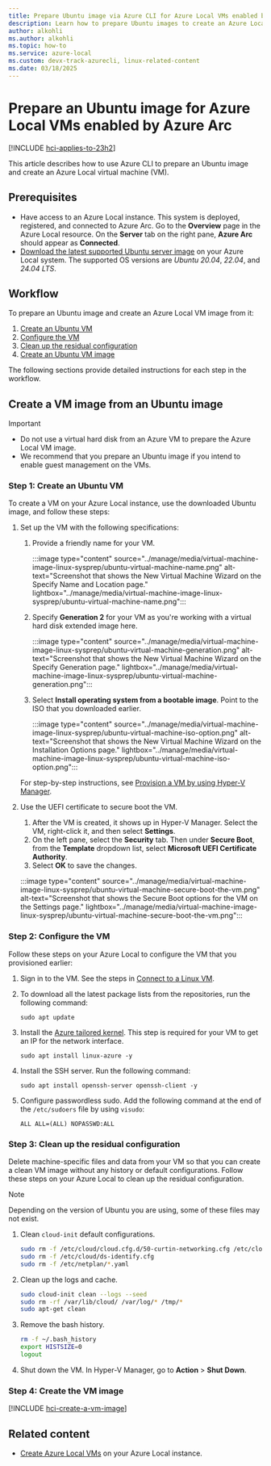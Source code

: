 ```yaml
---
title: Prepare Ubuntu image via Azure CLI for Azure Local VMs enabled by Azure Arc
description: Learn how to prepare Ubuntu images to create an Azure Local VM image by using Azure CLI.
author: alkohli
ms.author: alkohli
ms.topic: how-to
ms.service: azure-local
ms.custom: devx-track-azurecli, linux-related-content
ms.date: 03/18/2025
---
```


# Prepare an Ubuntu image for Azure Local VMs enabled by Azure Arc

[!INCLUDE [hci-applies-to-23h2](../includes/hci-applies-to-23h2.md)]

This article describes how to use Azure CLI to prepare an Ubuntu image and create an Azure Local virtual machine (VM).

## Prerequisites

- Have access to an Azure Local instance. This system is deployed, registered, and connected to Azure Arc. Go to the **Overview** page in the Azure Local resource. On the **Server** tab on the right pane, **Azure Arc** should appear as **Connected**.
- [Download the latest supported Ubuntu server image](https://ubuntu.com/download/server) on your Azure Local system. The supported OS versions are *Ubuntu 20.04*, *22.04*, and *24.04 LTS*.

## Workflow

To prepare an Ubuntu image and create an Azure Local VM image from it:

1. [Create an Ubuntu VM](#step-1-create-an-ubuntu-vm)
1. [Configure the VM](#step-2-configure-the-vm)
1. [Clean up the residual configuration](#step-3-clean-up-the-residual-configuration)
1. [Create an Ubuntu VM image](#step-4-create-the-vm-image)

The following sections provide detailed instructions for each step in the workflow.

## Create a VM image from an Ubuntu image

> [!IMPORTANT]
>
> - Do not use a virtual hard disk from an Azure VM to prepare the Azure Local VM image.
> - We recommend that you prepare an Ubuntu image if you intend to enable guest management on the VMs.

### Step 1: Create an Ubuntu VM

To create a VM on your Azure Local instance, use the downloaded Ubuntu image, and follow these steps:

1. Set up the VM with the following specifications:
    1. Provide a friendly name for your VM.

        :::image type="content" source="../manage/media/virtual-machine-image-linux-sysprep/ubuntu-virtual-machine-name.png" alt-text="Screenshot that shows the New Virtual Machine Wizard on the Specify Name and Location page." lightbox="../manage/media/virtual-machine-image-linux-sysprep/ubuntu-virtual-machine-name.png":::

    1. Specify **Generation 2** for your VM as you're working with a virtual hard disk extended image here.

        :::image type="content" source="../manage/media/virtual-machine-image-linux-sysprep/ubuntu-virtual-machine-generation.png" alt-text="Screenshot that shows the New Virtual Machine Wizard on the Specify Generation page." lightbox="../manage/media/virtual-machine-image-linux-sysprep/ubuntu-virtual-machine-generation.png":::

    1. Select **Install operating system from a bootable image**. Point to the ISO that you downloaded earlier.

        :::image type="content" source="../manage/media/virtual-machine-image-linux-sysprep/ubuntu-virtual-machine-iso-option.png" alt-text="Screenshot that shows the New Virtual Machine Wizard on the Installation Options page." lightbox="../manage/media/virtual-machine-image-linux-sysprep/ubuntu-virtual-machine-iso-option.png":::

    For step-by-step instructions, see [Provision a VM by using Hyper-V Manager](/windows-server/virtualization/hyper-v/get-started/create-a-virtual-machine-in-hyper-v?tabs=hyper-v-manager#create-a-virtual-machine).

1. Use the UEFI certificate to secure boot the VM.
    1. After the VM is created, it shows up in Hyper-V Manager. Select the VM, right-click it, and then select **Settings**.
    1. On the left pane, select the **Security** tab. Then under **Secure Boot**, from the **Template** dropdown list, select **Microsoft UEFI Certificate Authority**.
    1. Select **OK** to save the changes.

     :::image type="content" source="../manage/media/virtual-machine-image-linux-sysprep/ubuntu-virtual-machine-secure-boot-the-vm.png" alt-text="Screenshot that shows the Secure Boot options for the VM on the Settings page." lightbox="../manage/media/virtual-machine-image-linux-sysprep/ubuntu-virtual-machine-secure-boot-the-vm.png":::

### Step 2: Configure the VM

Follow these steps on your Azure Local to configure the VM that you provisioned earlier:

1. Sign in to the VM. See the steps in [Connect to a Linux VM](/azure/databox-online/azure-stack-edge-gpu-deploy-virtual-machine-portal#connect-to-a-linux-vm).
1. To download all the latest package lists from the repositories, run the following command:

    ```azurecli
    sudo apt update
    ```

1. Install the [Azure tailored kernel](https://ubuntu.com/blog/microsoft-and-canonical-increase-velocity-with-azure-tailored-kernel). This step is required for your VM to get an IP for the network interface.

    ```azurecli
    sudo apt install linux-azure -y
    ```

1. Install the SSH server. Run the following command:

    ```azurecli
    sudo apt install openssh-server openssh-client -y
    ```

1. Configure passwordless sudo. Add the following command at the end of the `/etc/sudoers` file by using `visudo`:

    ```azurecli
    ALL ALL=(ALL) NOPASSWD:ALL
    ```

### Step 3: Clean up the residual configuration

Delete machine-specific files and data from your VM so that you can create a clean VM image without any history or default configurations. Follow these steps on your Azure Local to clean up the residual configuration.

> [!NOTE]
> Depending on the version of Ubuntu you are using, some of these files may not exist.

1. Clean `cloud-init` default configurations.

    ```bash
    sudo rm -f /etc/cloud/cloud.cfg.d/50-curtin-networking.cfg /etc/cloud/cloud.cfg.d/curtin-preserve-sources.cfg /etc/cloud/cloud.cfg.d/99-installer.cfg /etc/cloud/cloud.cfg.d/subiquity-disable-cloudinit-networking.cfg
    sudo rm -f /etc/cloud/ds-identify.cfg
    sudo rm -f /etc/netplan/*.yaml
    ```

1. Clean up the logs and cache.

    ```bash
    sudo cloud-init clean --logs --seed
    sudo rm -rf /var/lib/cloud/ /var/log/* /tmp/*
    sudo apt-get clean
    ```

1. Remove the bash history.

    ```bash
    rm -f ~/.bash_history 
    export HISTSIZE=0 
    logout
    ```

1. Shut down the VM. In Hyper-V Manager, go to **Action** > **Shut Down**.

### Step 4: Create the VM image

[!INCLUDE [hci-create-a-vm-image](../includes/hci-create-a-vm-image.md)]

## Related content

- [Create Azure Local VMs](./manage-virtual-machines-in-azure-portal.md) on your Azure Local instance.
